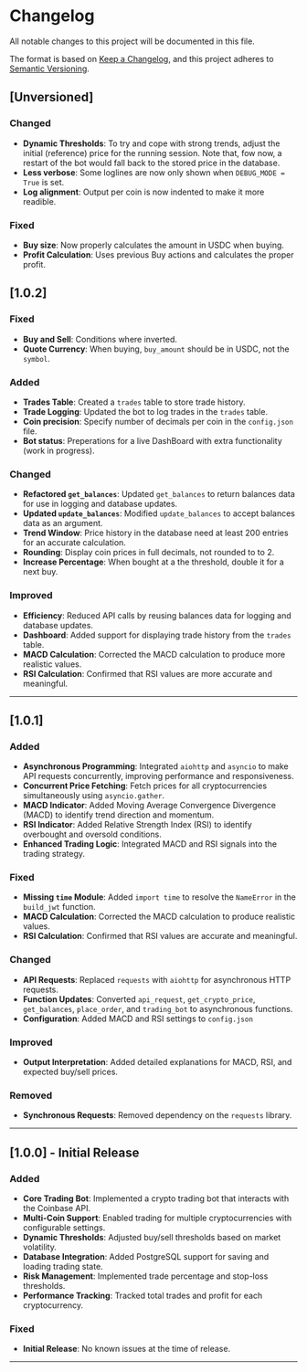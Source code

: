 # Changelog

All notable changes to this project will be documented in this file.

The format is based on [Keep a Changelog](https://keepachangelog.com/en/1.0.0/),
and this project adheres to [Semantic Versioning](https://semver.org/spec/v2.0.0.html).

## [Unversioned]

### Changed
- **Dynamic Thresholds**: To try and cope with strong trends, adjust the initial (reference) price for the running session.
                          Note that, fow now, a restart of the bot would fall back to the stored price in the database.
- **Less verbose**: Some loglines are now only shown when `DEBUG_MODE = True` is set.
- **Log alignment**: Output per coin is now indented to make it more readible.

### Fixed
- **Buy size**: Now properly calculates the amount in USDC when buying.
- **Profit Calculation**: Uses previous Buy actions and calculates the proper profit.


## [1.0.2]

### Fixed
- **Buy and Sell**: Conditions where inverted.
- **Quote Currency**: When buying, `buy_amount` should be in USDC, not the `symbol`.

### Added
- **Trades Table**: Created a `trades` table to store trade history.
- **Trade Logging**: Updated the bot to log trades in the `trades` table.
- **Coin precision**: Specify number of decimals per coin in the `config.json` file.
- **Bot status**: Preperations for a live DashBoard with extra functionality (work in progress).

### Changed
- **Refactored `get_balances`**: Updated `get_balances` to return balances data for use in logging and database updates.
- **Updated `update_balances`**: Modified `update_balances` to accept balances data as an argument.
- **Trend Window**: Price history in the database need at least 200 entries for an accurate calculation.
- **Rounding**: Display coin prices in full decimals, not rounded to to 2.
- **Increase Percentage**: When bought at a the threshold, double it for a next buy. 

### Improved
- **Efficiency**: Reduced API calls by reusing balances data for logging and database updates.
- **Dashboard**: Added support for displaying trade history from the `trades` table.
- **MACD Calculation**: Corrected the MACD calculation to produce more realistic values.
- **RSI Calculation**: Confirmed that RSI values are more accurate and meaningful.

---

## [1.0.1]

### Added
- **Asynchronous Programming**: Integrated `aiohttp` and `asyncio` to make API requests concurrently, improving performance and responsiveness.
- **Concurrent Price Fetching**: Fetch prices for all cryptocurrencies simultaneously using `asyncio.gather`.
- **MACD Indicator**: Added Moving Average Convergence Divergence (MACD) to identify trend direction and momentum.
- **RSI Indicator**: Added Relative Strength Index (RSI) to identify overbought and oversold conditions.
- **Enhanced Trading Logic**: Integrated MACD and RSI signals into the trading strategy.

### Fixed
- **Missing `time` Module**: Added `import time` to resolve the `NameError` in the `build_jwt` function.
- **MACD Calculation**: Corrected the MACD calculation to produce realistic values.
- **RSI Calculation**: Confirmed that RSI values are accurate and meaningful.

### Changed
- **API Requests**: Replaced `requests` with `aiohttp` for asynchronous HTTP requests.
- **Function Updates**: Converted `api_request`, `get_crypto_price`, `get_balances`, `place_order`, and `trading_bot` to asynchronous functions.
- **Configuration**: Added MACD and RSI settings to `config.json`

### Improved
- **Output Interpretation**: Added detailed explanations for MACD, RSI, and expected buy/sell prices.

### Removed
- **Synchronous Requests**: Removed dependency on the `requests` library.

---

## [1.0.0] - Initial Release

### Added
- **Core Trading Bot**: Implemented a crypto trading bot that interacts with the Coinbase API.
- **Multi-Coin Support**: Enabled trading for multiple cryptocurrencies with configurable settings.
- **Dynamic Thresholds**: Adjusted buy/sell thresholds based on market volatility.
- **Database Integration**: Added PostgreSQL support for saving and loading trading state.
- **Risk Management**: Implemented trade percentage and stop-loss thresholds.
- **Performance Tracking**: Tracked total trades and profit for each cryptocurrency.

### Fixed
- **Initial Release**: No known issues at the time of release.

---
